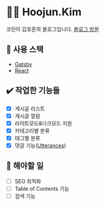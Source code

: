 # :man_technologist: Hoojun.Kim
코린이 김호준의 블로그입니다.
[블로그 방문](https://hoojun.kim/)

## :art: 사용 스택
- [Gatsby](https://www.gatsbyjs.com/)
- [React](https://react.dev/)
## :heavy_check_mark: 작업한 기능들
- [x] 게시글 리스트
- [x] 게시글 열람
- [x] 라이트모드&다크모드 지원
- [x] 카테고리별 분류
- [x] 태그별 분류
- [x] 댓글 기능([Utterances](https://utteranc.es/))
## :memo: 해야할 일
- [ ] SEO 최적화
- [ ] Table of Contents 기능
- [ ] 검색 기능
